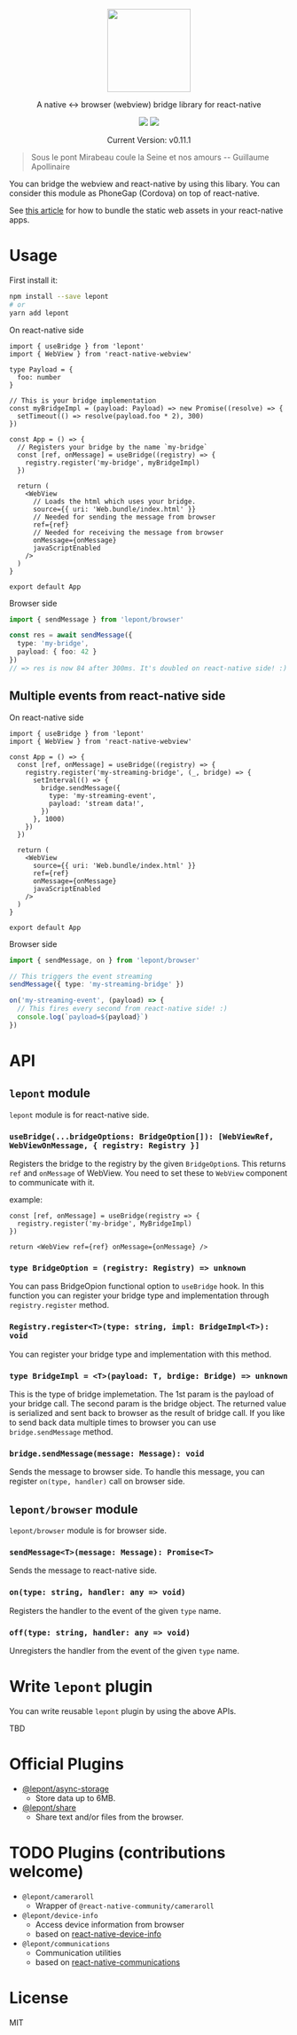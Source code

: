 <p align="center">
  <img src="https://raw.githubusercontent.com/kt3k/lepont/master/design/lepont.png" width="150" />
</p>
<p align="center">
  A native <-> browser (webview) bridge library for react-native
</p>

<p align="center">
  <img src="https://github.com/kt3k/lepont/workflows/ci/badge.svg?branch=master">
  <a href="https://codecov.io/gh/kt3k/lepont">
    <img src="https://codecov.io/gh/kt3k/lepont/branch/master/graph/badge.svg" />
  </a>
</p>

<p align="center">
  Current Version: v0.11.1
</p>

> Sous le pont Mirabeau coule la Seine et nos amours -- Guillaume Apollinaire

You can bridge the webview and react-native by using this libary. You can consider this module as PhoneGap (Cordova) on top of react-native.

See [this article](https://medium.com/@caphun/react-native-load-local-static-site-inside-webview-2b93eb1c4225) for how to bundle the static web assets in your react-native apps.

# Usage

First install it:

```sh
npm install --save lepont
# or
yarn add lepont
```

On react-native side

```tsx
import { useBridge } from 'lepont'
import { WebView } from 'react-native-webview'

type Payload = {
  foo: number
}

// This is your bridge implementation
const myBridgeImpl = (payload: Payload) => new Promise((resolve) => {
  setTimeout(() => resolve(payload.foo * 2), 300)
})

const App = () => {
  // Registers your bridge by the name `my-bridge`
  const [ref, onMessage] = useBridge((registry) => {
    registry.register('my-bridge', myBridgeImpl)
  })

  return (
    <WebView
      // Loads the html which uses your bridge.
      source={{ uri: 'Web.bundle/index.html' }}
      // Needed for sending the message from browser
      ref={ref}
      // Needed for receiving the message from browser
      onMessage={onMessage}
      javaScriptEnabled
    />
  )
}

export default App
```

Browser side
```ts
import { sendMessage } from 'lepont/browser'

const res = await sendMessage({
  type: 'my-bridge',
  payload: { foo: 42 }
})
// => res is now 84 after 300ms. It's doubled on react-native side! :)
```

## Multiple events from react-native side

On react-native side

```tsx
import { useBridge } from 'lepont'
import { WebView } from 'react-native-webview'

const App = () => {
  const [ref, onMessage] = useBridge((registry) => {
    registry.register('my-streaming-bridge', (_, bridge) => {
      setInterval(() => {
        bridge.sendMessage({
          type: 'my-streaming-event',
          payload: 'stream data!',
        })
      }, 1000)
    })
  })

  return (
    <WebView
      source={{ uri: 'Web.bundle/index.html' }}
      ref={ref}
      onMessage={onMessage}
      javaScriptEnabled
    />
  )
}

export default App
```

Browser side
```ts
import { sendMessage, on } from 'lepont/browser'

// This triggers the event streaming
sendMessage({ type: 'my-streaming-bridge' })

on('my-streaming-event', (payload) => {
  // This fires every second from react-native side! :)
  console.log(`payload=${payload}`)
})
```

# API

## `lepont` module

`lepont` module is for react-native side.

### `useBridge(...bridgeOptions: BridgeOption[]): [WebViewRef, WebViewOnMessage, { registry: Registry }]`

Registers the bridge to the registry by the given `BridgeOption`s. This returns `ref` and `onMessage` of WebView. You need to set these to `WebView` component to communicate with it.

example:

```tsx
const [ref, onMessage] = useBridge(registry => {
  registry.register('my-bridge', MyBridgeImpl)
})

return <WebView ref={ref} onMessage={onMessage} />
```

### `type BridgeOption = (registry: Registry) => unknown`

You can pass BridgeOpion functional option to `useBridge` hook. In this function you can register your bridge type and implementation through `registry.register` method.

### `Registry.register<T>(type: string, impl: BridgeImpl<T>): void`

You can register your bridge type and implementation with this method.

### `type BridgeImpl = <T>(payload: T, brdige: Bridge) => unknown`

This is the type of bridge implemetation. The 1st param is the payload of your bridge call. The second param is the bridge object. The returned value is serialized and sent back to browser as the result of bridge call. If you like to send back data multiple times to browser you can use `bridge.sendMessage` method.

### `bridge.sendMessage(message: Message): void`

Sends the message to browser side. To handle this message, you can register `on(type, handler)` call on browser side.

## `lepont/browser` module

`lepont/browser` module is for browser side.

### `sendMessage<T>(message: Message): Promise<T>`

Sends the message to react-native side.

### `on(type: string, handler: any => void)`

Registers the handler to the event of the given `type` name.

### `off(type: string, handler: any => void)`

Unregisters the handler from the event of the given `type` name.

# Write `lepont` plugin

You can write reusable `lepont` plugin by using the above APIs.

TBD

# Official Plugins

- [@lepont/async-storage][]
  - Store data up to 6MB.
- [@lepont/share][]
  - Share text and/or files from the browser.

# TODO Plugins (contributions welcome)
- `@lepont/cameraroll`
  - Wrapper of `@react-native-community/cameraroll`
- `@lepont/device-info`
  - Access device information from browser
  - based on [react-native-device-info](https://github.com/react-native-community/react-native-device-info)
- `@lepont/communications`
  - Communication utilities
  - based on [react-native-communications](https://github.com/anarchicknight/react-native-communications)

# License

MIT

[@lepont/async-storage]: https://github.com/kt3k/lepont-async-storage
[@lepont/share]: https://github.com/kt3k/lepont-share
[AsyncStorage]: https://github.com/react-native-community/async-storage
